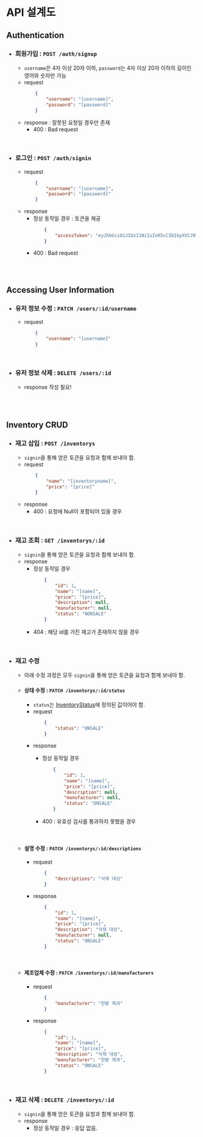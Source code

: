 # API 설계도

## Authentication
- ### 회원가입 : `POST /auth/signup`
    - `username`은 4자 이상 20자 이하, `password`는 4자 이상 20자 이하의 길이인 영어와 숫자만 가능
    - request
        ```JSON
            {
                "username": "[username]",
                "password": "[password]"
            }
        ```
    - response : 잘못된 요청일 경우만 존재
        - 400 : Bad request

<br/>

- ### 로그인 : `POST /auth/signin`
    - request
        ```JSON
            {
                "username": "[username]",
                "password": "[password]"
            }
        ```
    - response
        - 정상 동작일 경우 : 토큰을 제공
            ```JSON
                {
                    "accessToken": "eyJhbGciOiJIUzI1NiIsInR5cCI6IkpXVCJ9.eyJ1c2VybmFtZSI6ImRsZWhkZHVxMyIsImlhdCI6MTY2NzM5NTM4OSwiZXhwIjoxNjY3Mzk4OTg5fQ.f6qaf2MwXPRu-SYAGG6T5Y9EQ1OStDnaryZa3ROSqOw"
                }
            ```
        - 400 : Bad request

<br/>

<br/>

## Accessing User Information
- ### 유저 정보 수정 : `PATCH /users/:id/username`
    - request
        ```JSON
            {
                "username": "[username]"
            }
        ```

<br/>

- ### 유저 정보 삭제 : `DELETE /users/:id`
    - response 작성 필요!

<br/>

<br/>

## Inventory CRUD
- ### 재고 삽입 : `POST /inventorys`
    - `signin`을 통해 얻은 토큰을 요청과 함께 보내야 함.
    - request
        ```JSON
            {
                "name": "[inventoryname]",
                "price": "[price]"
            }
        ```
    - response
        - 400 : 요청에 Null이 포함되어 있을 경우

<br/>

- ### 재고 조회 : `GET /inventorys/:id`
    - `signin`을 통해 얻은 토큰을 요청과 함께 보내야 함.
    - response 
        - 정상 동작일 경우
            ```JSON
                {
                    "id": 1,
                    "name": "[name]",
                    "price": "[price]",
                    "description": null,
                    "manufacturer": null,
                    "status": "NONSALE"
                }
            ```
        - 404 : 해당 id를 가진 재고가 존재하지 않을 경우

<br/>

- ### 재고 수정
    - 아래 수정 과정은 모두 `signin`을 통해 얻은 토큰을 요청과 함께 보내야 함.
    - #### 상태 수정 : `PATCH /inventorys/:id/status`
        - `status`는 [InventoryStatus](https://github.com/2dongyeop/inventory-management-system/blob/main/src/inventory/inventory-status.enum.ts)에 정의된 값이어야 함.
        - request
            ```JSON
                {
                    "status": "ONSALE"
                }
            ```
        - response
            - 정상 동작일 경우
                ```JSON
                    {
                        "id": 1,
                        "name": "[name]",
                        "price": "[price]",
                        "description": null,
                        "manufacturer": null,
                        "status": "ONSALE"
                    }
                ```
        
            - 400 : 유효성 검사를 통과하지 못했을 경우
    
    <br/>

    - #### 설명 수정 : `PATCH /inventorys/:id/descriptions`
        - request
            ```JSON
                {
                    "descriptions": "삭제 대상"
                }
            ```
        - response
            ```JSON
                {
                    "id": 1,
                    "name": "[name]",
                    "price": "[price]",
                    "description": "삭제 대상",
                    "manufacturer": null,
                    "status": "ONSALE"
                }
            ```
    
    <br/>

    - #### 제조업체 수정 : `PATCH /inventorys/:id/manufacturers`
        - request
            ```JSON
                {
                    "manufacturer": "한밭 제과"
                }
            ```
        - response
            ```JSON
                {
                    "id": 1,
                    "name": "[name]",
                    "price": "[price]",
                    "description": "삭제 대상",
                    "manufacturer": "한밭 제과",
                    "status": "ONSALE"
                }
            ```

<br/>

- ### 재고 삭제 : `DELETE /inventorys/:id`
    - `signin`을 통해 얻은 토큰을 요청과 함께 보내야 함.
    - response
        - 정상 동작일 경우 : 응답 없음.